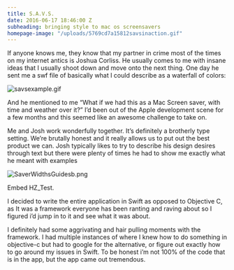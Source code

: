 ```yaml
---
title: S.A.V.S.
date: 2016-06-17 18:46:00 Z
subheading: bringing style to mac os screensavers
homepage-image: "/uploads/5769cd7a15812savsinaction.gif"
---
```


If anyone knows me, they know that my partner in crime most of the times on my internet antics is Joshua Corliss. He usually comes to me with insane ideas that I usually shoot down and move onto the next thing. One day he sent me a swf file of basically what I could describe as a waterfall of colors:

![savsexample.gif](/uploads/savsexample.gif)

And he mentioned to me “What if we had this as a Mac Screen saver, with time and weather over it?”  I’d been out of the Apple development scene for a few months and this seemed like an awesome challenge to take on. 

Me and Josh work wonderfully together. It’s definitely a brotherly type setting. We’re brutally honest and it really allows us to put out the best product we can. Josh typically likes to try to describe his design desires through text but there were plenty of times he had to show me exactly what he meant with examples

![SaverWidthsGuidesb.png](/uploads/SaverWidthsGuidesb.png)

Embed HZ_Test.

I decided to write the entire application in Swift as opposed to Objective C, as It was a framework everyone has been ranting and raving about so I figured i’d jump in to it and see what it was about.

I definitely had some aggrivating and hair pulling moments with the framework. I had multiple instances of where I knew how to do something in objective-c but had to google for the alternative, or figure out exactly how to go around my issues in Swift. To be honest i’m not 100% of the code that is in the app, but the app came out tremendous. 
